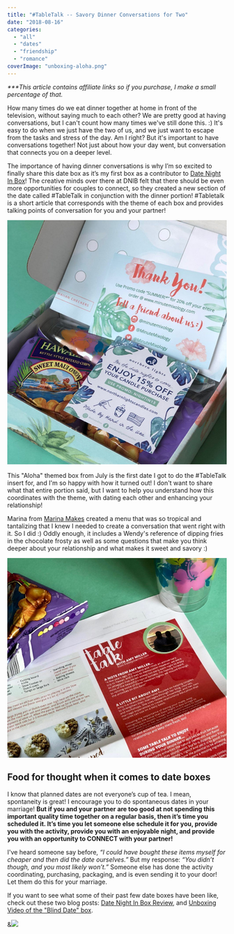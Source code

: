 ```yaml
---
title: "#TableTalk -- Savory Dinner Conversations for Two"
date: "2018-08-16"
categories: 
  - "all"
  - "dates"
  - "friendship"
  - "romance"
coverImage: "unboxing-aloha.png"
---
```


_\*\*\*This article contains affiliate links so if you purchase, I make a small percentage of that._

How many times do we eat dinner together at home in front of the television, without saying much to each other? We are pretty good at having conversations, but I can't count how many times we've still done this. :) It's easy to do when we just have the two of us, and we just want to escape from the tasks and stress of the day. Am I right? But it's important to have conversations together! Not just about how your day went, but conversation that connects you on a deeper level.

The importance of having dinner conversations is why I’m so excited to finally share this date box as it’s my first box as a contributor to [Date Night In Box](https://frstre.com/go/?a=19136-4863f8&s=110370-e6b059&tap_s=110370-e6b059)! The creative minds over there at DNIB felt that there should be even more opportunities for couples to connect, so they created a new section of the date called #TableTalk in conjunction with the dinner portion! #Tabletalk is a short article that corresponds with the theme of each box and provides talking points of conversation for you and your partner!

![aloha, date box, date night, date night in, date night in box, july date box, aloha date box, tropical date box, lei it on me, creative date ideas, tropical date ideas, date night ideas, table talk, sweet and salty, marriage articles, marriage help](images/IMG_3703.jpg)

This "Aloha" themed box from July is the first date I got to do the #TableTalk insert for, and I'm so happy with how it turned out! I don't want to share what that entire portion said, but I want to help you understand how this coordinates with the theme, with dating each other and enhancing your relationship!

Marina from [Marina Makes](https://marinamakesblog.com/) created a menu that was so tropical and tantalizing that I knew I needed to create a conversation that went right with it. So I did :) Oddly enough, it includes a Wendy's reference of dipping fries in the chocolate frosty as well as some questions that make you think deeper about your relationship and what makes it sweet and savory :)

![aloha, date box, date night, date night in, date night in box, july date box, aloha date box, tropical date box, lei it on me, creative date ideas, tropical date ideas, date night ideas, table talk, sweet and salty, marriage articles, marriage help](images/IMG_3708-2.jpg)

## Food for thought when it comes to date boxes

I know that planned dates are not everyone’s cup of tea. I mean, spontaneity is great! I encourage you to do spontaneous dates in your marriage! **But if you and your partner are too good at not spending this important quality time together on a regular basis, then it’s time you scheduled it. It’s time you let someone else schedule it for you, provide you with the activity, provide you with an enjoyable night, and provide you with an opportunity to CONNECT with your partner!**

I've heard someone say before, _“I could have bought these items myself for cheaper and then did the date ourselves.”_ But my response: _“You didn’t though, and you most likely won’t.”_ Someone else has done the activity coordinating, purchasing, packaging, and is even sending it to your door! Let them do this for your marriage. 

If you want to see what some of their past few date boxes have been like, check out these two blog posts: [Date Night In Box Review](https://freshlymarried.com/date-night-in-date-box-review/), and [Unboxing Video of the "Blind Date" box](https://freshlymarried.com/unboxing-video-blind-date-from-date-night-in/).

&[![](https://static.tapfiliate.com/5aba7417a9bdc.jpg?a=32724-2a9573&s=110370-e6b059)](https://frstre.com/go/?a=32724-2a9573&s=110370-e6b059&tap_s=110370-e6b059)
